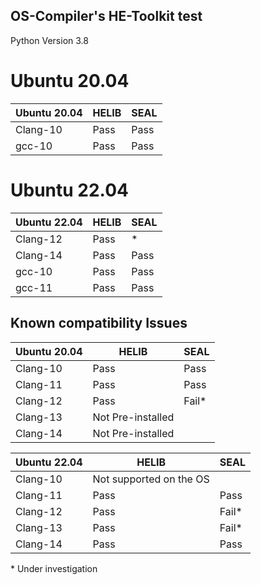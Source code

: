 
## OS-Compiler's HE-Toolkit test

Python Version 3.8

# Ubuntu 20.04

| Ubuntu 20.04 | HELIB | SEAL |
|--------------|-------|------|
| Clang-10     | Pass  | Pass |
| gcc-10       | Pass  | Pass |

#  Ubuntu 22.04

| Ubuntu 22.04 | HELIB | SEAL |
|--------------|------ |------|
| Clang-12     | Pass  | *    |
| Clang-14     | Pass  | Pass |
| gcc-10       | Pass  | Pass |
| gcc-11       | Pass  | Pass |

## Known compatibility Issues

| Ubuntu 20.04 | HELIB             | SEAL  |
|-----------   |-------------------|-------|
| Clang-10     | Pass              | Pass  |
| Clang-11     | Pass              | Pass  |
| Clang-12     | Pass              | Fail* |
| Clang-13     | Not Pre-installed |       |
| Clang-14     | Not Pre-installed |       |


| Ubuntu 22.04 |    HELIB                | SEAL  |
|-----------   |-------------------------|-------|
| Clang-10     | Not supported on the OS         |
| Clang-11     | Pass                    | Pass  |
| Clang-12     | Pass                    | Fail* |
| Clang-13     | Pass                    | Fail* |
| Clang-14     | Pass                    | Pass  |

\* Under investigation



